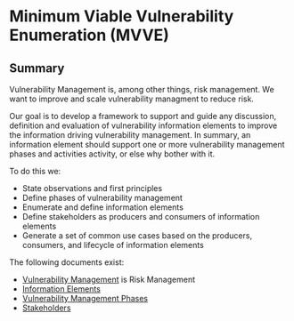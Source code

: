# Minimum Viable Vulnerability Enumeration (MVVE)

## Summary

Vulnerability Management is, among other things, risk management. We want to improve and scale vulnerability managment to reduce risk.

Our goal is to develop a framework to support and guide any discussion, definition and evaluation of vulnerability information elements to improve the information driving vulnerability management. In summary, an information element should support one or more vulnerability management phases and activities activity, or else why bother with it.

To do this we:

* State observations and first principles
* Define phases of vulnerability management
* Enumerate and define information elements
* Define stakeholders as producers and consumers of information elements
* Generate a set of common use cases based on the producers, consumers, and lifecycle of information elements

The following documents exist:

* [Vulnerability Management](vulnerability_management.md) is Risk Management
* [Information Elements](information_elements.md)
* [Vulnerability Management Phases](phases.md)
* [Stakeholders](stakeholders.md)
